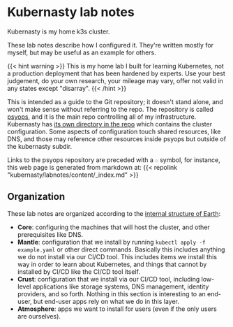 # Kubernasty lab notes

Kubernasty is my home k3s cluster.

These lab notes describe how I configured it.
They're written mostly for myself,
but may be useful as an example for others.

{{< hint warning >}}
This is my home lab I built for learning Kubernetes,
not a production deployment that has been hardened by experts.
Use your best judgement,
do your own research,
your mileage may vary,
offer not valid in any states except "disarray".
{{< /hint >}}

This is intended as a guide to the Git repository;
it doesn't stand alone, and won't make sense without referring to the repo.
The repository is called [psyops](https://github.com/mrled/psyops/),
and it is the main repo controlling all of my infrastructure.
Kubernasty has [its own directory in the repo](https://github.com/mrled/psyops/tree/master/kubernasty)
which contains the cluster configuration.
Some aspects of configuration touch shared resources, like DNS,
and those may reference other resources inside psyops but outside of the kubernasty subdir.

Links to the psyops repository are preceded with a `♘` symbol,
for instance, this web page is generated from markdown at:
{{< repolink "kubernasty/labnotes/content/_index.md" >}}

## Organization

These lab notes are organized according to the
[internal structure of Earth](https://en.wikipedia.org/wiki/Internal_structure_of_Earth):

* **Core**:
  configuring the machines that will host the cluster,
  and other prerequisites like DNS.
* **Mantle**:
  configuration that we install by running `kubectl apply -f example.yaml`
  or other direct commands.
  Basically this includes anything we do not install via our CI/CD tool.
  This includes items we install this way in order to learn about Kubernetes,
  and things that cannot by installed by CI/CD like the CI/CD tool itself.
* **Crust**:
  configuration that we install via our CI/CD tool,
  including low-level applications like
  storage systems, DNS management, identity providers, and so forth.
  Nothing in this section is interesting to an end-user,
  but end-user apps rely on what we do in this layer.
* **Atmosphere**:
  apps we want to install for users
  (even if the only users are ourselves).
